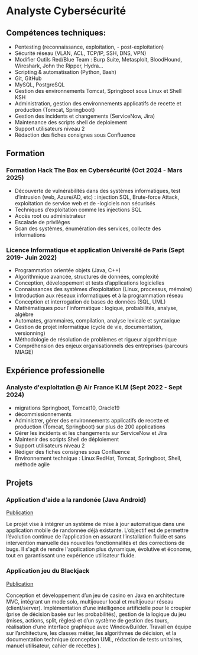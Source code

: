 
# Analyste Cybersécurité

## Compétences techniques:

- Pentesting (reconnaissance, exploitation, - post-exploitation) <br/>
- Sécurité réseau (VLAN, ACL, TCP/IP, SSH, DNS, VPN) <br/>
- Modifier Outils Red/Blue Team : Burp Suite, Metasploit, BloodHound, Wireshark, John the Ripper, Hydra... <br/>
- Scripting & automatisation (Python, Bash) <br/>
- Git, GitHub <br/>
- MySQL, PostgreSQL <br/>
- Gestion des environnements Tomcat, Springboot sous Linux et Shell KSH <br/>
- Administration, gestion des environnements applicatifs de recette et production (Tomcat, Springboot) <br/>
- Gestion des incidents et changements (ServiceNow, Jira) <br/>
- Maintenance des scripts shell de deploiement <br/>
- Support utilisateurs niveau 2 <br/>
- Rédaction des fiches consignes sous Confluence <br/>

## Formation
### Formation Hack The Box en Cybersécurité (Oct 2024 - Mars 2025)

- Découverte de vulnérabilités dans des systèmes informatiques, test d’intrusion (web, Azure/AD, etc) : injection SQL, Brute-force Attack, exploitation de service web et de -logiciels non sécurisés <br/>
- Techniques d’exploitation comme les injections SQL <br/>
- Accès root ou administrateur <br/>
- Escalade de privilèges <br/>
- Scan des systèmes, énumération des services, collecte des informations <br/>

### Licence Informatique et application Université de Paris (Sept 2019- Juin 2022)

- Programmation orientée objets (Java, C++) <br/>
- Algorithmique avancée, structures de données, complexité <br/>
- Conception, développement et tests d’applications logicielles <br/>
- Connaissances des systèmes d’exploitation (Linux, processus, mémoire) <br/>
- Introduction aux réseaux informatiques et à la programmation réseau <br/>
- Conception et interrogation de bases de données (SQL, UML) <br/>
- Mathématiques pour l'informatique : logique, probabilités, analyse, algèbre <br/>
- Automates, grammaires, compilation, analyse lexicale et syntaxique <br/>
- Gestion de projet informatique (cycle de vie, documentation, versionning) <br/>
- Méthodologie de résolution de problèmes et rigueur algorithmique <br/>
- Compréhension des enjeux organisationnels des entreprises (parcours MIAGE) <br/>

## Expérience professionelle
### Analyste d'exploitation @ Air France KLM (Sept 2022 - Sept 2024)

- migrations Springboot, Tomcat10, Oracle19 <br/>
- décommissionnements <br/>
- Administrer, gérer des environnements applicatifs de recette et production (Tomcat, Springboot) sur plus de 200 applications <br/>
- Gérer les incidents et les changements sur ServiceNow et Jira <br/>
- Maintenir des scripts Shell de déploiement <br/>
- Support utilisateurs niveau 2 <br/>
- Rédiger des fiches consignes sous Confluence <br/>
- Environnement technique : Linux RedHat, Tomcat, Springboot, Shell, méthode agile <br/> 

## Projets
### Application d'aide a la randonée (Java Android) 
[Publication](https://github.com/MacivaMoubarki/Randonnee.git)

Le projet vise à intégrer un système de mise à jour automatique dans une application mobile de randonnée déjà existante. L’objectif est de permettre l’évolution continue de l’application en assurant l’installation fluide et sans intervention manuelle des nouvelles fonctionnalités et des corrections de bugs. Il s'agit de rendre l'application plus dynamique, évolutive et économe, tout en garantissant une expérience utilisateur fluide. <br/>

### Application jeu du Blackjack 
[Publication](https://github.com/MacivaMoubarki/blackjack.git)

Conception et développement d’un jeu de casino en Java en architecture MVC, intégrant un mode solo, multijoueur local et multijoueur réseau (client/server). 
Implémentation d’une intelligence artificielle pour le croupier (prise de décision basée sur les probabilités), gestion de la logique du jeu (mises, actions, split, règles) et d’un système de gestion des tours, réalisation d’une interface graphique avec WindowBuilder. Travail en équipe sur l’architecture, les classes métier, les algorithmes de décision, et la documentation technique (conception UML, rédaction de tests unitaires, manuel utilisateur, cahier de recettes ).
